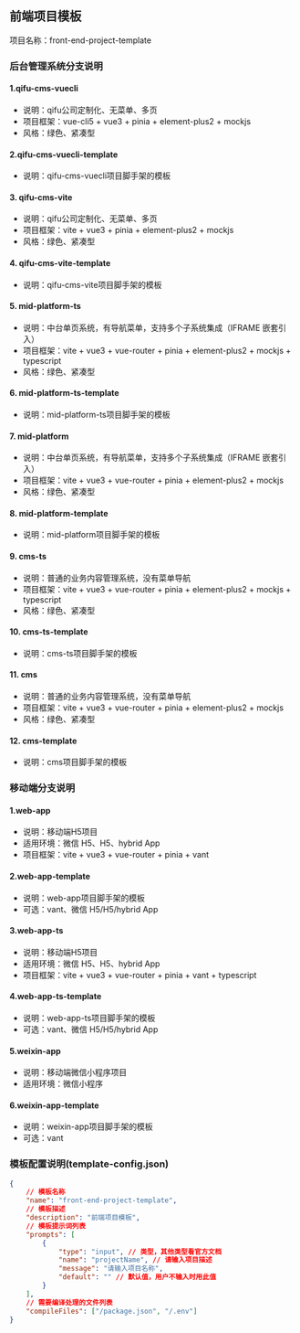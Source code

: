 ## 前端项目模板

项目名称：front-end-project-template


### 后台管理系统分支说明

#### 1.qifu-cms-vuecli
-   说明：qifu公司定制化、无菜单、多页
-   项目框架：vue-cli5 + vue3 + pinia + element-plus2 + mockjs
-   风格：绿色、紧凑型

#### 2.qifu-cms-vuecli-template
-   说明：qifu-cms-vuecli项目脚手架的模板

#### 3. qifu-cms-vite
-   说明：qifu公司定制化、无菜单、多页
-   项目框架：vite + vue3 + pinia + element-plus2 + mockjs
-   风格：绿色、紧凑型

#### 4. qifu-cms-vite-template
-   说明：qifu-cms-vite项目脚手架的模板

#### 5. mid-platform-ts
-   说明：中台单页系统，有导航菜单，支持多个子系统集成（IFRAME 嵌套引入）
-   项目框架：vite + vue3 + vue-router + pinia + element-plus2 + mockjs + typescript
-   风格：绿色、紧凑型

#### 6. mid-platform-ts-template
-   说明：mid-platform-ts项目脚手架的模板

#### 7. mid-platform
-   说明：中台单页系统，有导航菜单，支持多个子系统集成（IFRAME 嵌套引入）
-   项目框架：vite + vue3 + vue-router + pinia + element-plus2 + mockjs
-   风格：绿色、紧凑型

#### 8. mid-platform-template
-   说明：mid-platform项目脚手架的模板

#### 9. cms-ts
-   说明：普通的业务内容管理系统，没有菜单导航
-   项目框架：vite + vue3 + vue-router + pinia + element-plus2 + mockjs + typescript
-   风格：绿色、紧凑型

#### 10. cms-ts-template
-   说明：cms-ts项目脚手架的模板

#### 11. cms
-   说明：普通的业务内容管理系统，没有菜单导航
-   项目框架：vite + vue3 + vue-router + pinia + element-plus2 + mockjs
-   风格：绿色、紧凑型

#### 12. cms-template
-   说明：cms项目脚手架的模板

### 移动端分支说明

#### 1.web-app
-   说明：移动端H5项目
-   适用环境：微信 H5、H5、hybrid App
-   项目框架：vite + vue3 + vue-router + pinia + vant

#### 2.web-app-template
-   说明：web-app项目脚手架的模板
-   可选：vant、微信 H5/H5/hybrid App

#### 3.web-app-ts
-   说明：移动端H5项目
-   适用环境：微信 H5、H5、hybrid App
-   项目框架：vite + vue3 + vue-router + pinia + vant + typescript

#### 4.web-app-ts-template
-   说明：web-app-ts项目脚手架的模板
-   可选：vant、微信 H5/H5/hybrid App

#### 5.weixin-app
-   说明：移动端微信小程序项目
-   适用环境：微信小程序

#### 6.weixin-app-template
-   说明：weixin-app项目脚手架的模板
-   可选：vant


### 模板配置说明(template-config.json)
```json
{
    // 模板名称
    "name": "front-end-project-template",
    // 模板描述
    "description": "前端项目模板",
    // 模板提示词列表
    "prompts": [
        {
            "type": "input", // 类型，其他类型看官方文档
            "name": "projectName", // 请输入项目描述
            "message": "请输入项目名称",
            "default": "" // 默认值，用户不输入时用此值
        }
    ],
    // 需要编译处理的文件列表
    "compileFiles": ["/package.json", "/.env"]
}
```

